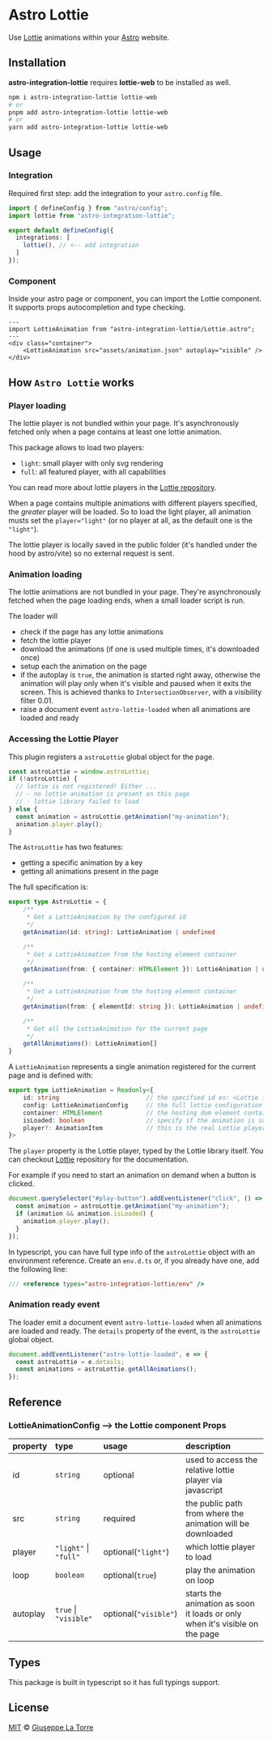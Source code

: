 # Astro Lottie
Use [Lottie](https://github.com/airbnb/lottie-web) animations within your [Astro](https://astro.build) website.


## Installation
**astro-integration-lottie** requires **lottie-web** to be installed as well.
```bash
npm i astro-integration-lottie lottie-web
# or
pnpm add astro-integration-lottie lottie-web
# or
yarn add astro-integration-lottie lottie-web
```

## Usage
### Integration
Required first step: add the integration to your `astro.config` file.
```ts 
import { defineConfig } from "astro/config";
import lottie from "astro-integration-lottie";

export default defineConfig({
  integrations: [
    lottie(), // <-- add integration
  ]
});
```

### Component
Inside your astro page or component, you can import the Lottie component. It supports props autocompletion and type checking.
```astro
---
import LottieAnimation from "astro-integration-lottie/Lottie.astro";
---
<div class="container">
    <LottieAnimation src="assets/animation.json" autoplay="visible" />
</div>
```

## How `Astro Lottie` works
### Player loading
The lottie player is not bundled within your page. It's asynchronously fetched only when a page contains at least one lottie animation.

This package allows to load two players:
- `light`: small player with only svg rendering
- `full`: all featured player, with all capabilities

You can read more about lottie players in the [Lottie repository](https://github.com/airbnb/lottie-web).

When a page contains multiple animations with different players specified, the _greater_ player will be loaded. So to load the light player, all animation musts set the `player="light"` (or no player at all, as the default one is the `"light"`).

The lottie player is locally saved in the public folder (it's handled under the hood by astro/vite) so no external request is sent.

### Animation loading
The lottie animations are not bundled in your page. They're asynchronously fetched when the page loading ends, when a small loader script is run. 

The loader will
- check if the page has any lottie animations
- fetch the lottie player
- download the animations (if one is used multiple times, it's downloaded once)
- setup each the animation on the page
- if the autoplay is `true`, the animation is started right away, otherwise the animation will play only when it's visible and paused when it exits the screen. This is achieved thanks to `IntersectionObserver`, with a visibility filter 0.01.
- raise a document event `astro-lottie-loaded` when all animations are loaded and ready

### Accessing the Lottie Player
This plugin registers a `astroLottie` global object for the page.

```ts
const astroLottie = window.astroLottie;
if (!astroLottie) {
  // lottie is not registered! Either ...
  // - no lottie animation is present on this page
  // - lottie library failed to load  
} else {
  const animation = astroLottie.getAnimation("my-animation");
  animation.player.play();
}
```

The `AstroLottie` has two features:
- getting a specific animation by a key
- getting all animations present in the page

The full specification is:
```ts
export type AstroLottie = {
    /**
     * Get a LottieAnimation by the configured id
     */
    getAnimation(id: string): LottieAnimation | undefined

    /**
     * Get a LottieAnimation from the hosting element container
     */
    getAnimation(from: { container: HTMLElement }): LottieAnimation | undefined

    /**
     * Get a LottieAnimation from the hosting element container
     */
    getAnimation(from: { elementId: string }): LottieAnimation | undefined

    /**
     * Get all the LottieAnimation for the current page
     */
    getAllAnimations(): LottieAnimation[]
}
```

A `LottieAnimation` represents a single animation registered for the current page and is defined with:
```ts
export type LottieAnimation = Readonly<{
    id: string                        // the specified id es: <Lottie id="my-animation" />
    config: LottieAnimationConfig     // the full lottie configuration of the Lottie element
    container: HTMLElement            // the hosting dom element container
    isLoaded: boolean                 // specify if the animation is successfully loaded
    player?: AnimationItem            // this is the real Lottie player. It's defined when isLoaded is true
}>
```

The `player` property is the Lottie player, typed by the Lottie library itself. You can checkout [Lottie](https://github.com/airbnb/lottie-web#usage) repository for the documentation.


For example if you need to start an animation on demand when a button is clicked.
```ts
document.querySelector("#play-button").addEventListener("click", () => {
  const animation = astroLottie.getAnimation("my-animation");
  if (animation && animation.isLoaded) {
    animation.player.play();
  }
});
```

In typescript, you can have full type info of the `astroLottie` object with an environment reference. Create an `env.d.ts` or, if you already have one, add the following line:
```ts
/// <reference types="astro-integration-lottie/env" />
```

### Animation ready event
The loader emit a document event `astro-lottie-loaded` when all animations are loaded and ready. The `details` property of the event, is the `astroLottie` global object.

```ts
document.addEventListener("astro-lottie-loaded", e => {
  const astroLottie = e.details;
  const animations = astroLottie.getAllAnimations();
});
```

## Reference
### LottieAnimationConfig --> the Lottie component Props
| property | type                  | usage    | description                              | 
|:---------|:----------------------|:---------|:-----------------------------------------|
| id       | `string`              | optional | used to access the relative lottie player via javascript |
| src      | `string`              | required | the public path from where the animation will be downloaded |
| player   | `"light"` \| `"full"`  | optional(`"light"`)    | which lottie player to load |
| loop     | `boolean`             | optional(`true`)      | play the animation on loop |
| autoplay | `true` \| `"visible"` | optional(`"visible"`) | starts the animation as soon it loads or only when it's visible on the page |


## Types
This package is built in typescript so it has full typings support.

## License
[MIT](LICENSE) © [Giuseppe La Torre](https://github.com/giuseppelt)
